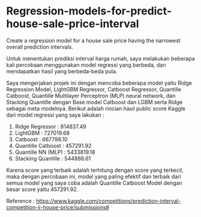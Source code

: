 # Regression-models-for-predict-house-sale-price-interval
Create a regression model for a house sale price having the narrowest overall prediction intervals.

Untuk menentukan prediksi interval harga rumah, saya melakukan beberapa kali percobaan menggunakan model regressi yang berbeda, dan mendapatkan hasil yang berbeda-beda pula.

Saya mengerjakan projek ini dengan mencoba beberapa model yaitu Ridge Regression Model, LightGBM Regressor, Catboost Regressor, Quantille Catboost, Quantille Multilayer Perceptron (MLP) neural network, dan Stacking Quantille dengan Base model Catboost dan LGBM serta Ridge sebagai meta modelnya. 
Berikut adalah rincian hasil public score Kaggle dari model regressi yang saya lakukan :
1. Ridge Regressor : 814837.49
2. LightGBM : 727019.68
3. Catboost : 667798.10
4. Quantille Catboost : 457291.92
5. Quantille NN (MLP) : 5433819.18
6. Stacking Quantille : 544888.61

Karena score yang terbaik adalah terhitung dengan score yang terkecil, maka dengan percobaan ini, model yang paling efektif dan terbaik dari semua model yang saya coba adalah Quantille Catboost Model dengan besar score yaitu 457291.92.


Reference : 
https://www.kaggle.com/competitions/prediction-interval-competition-ii-house-price/submissions#
